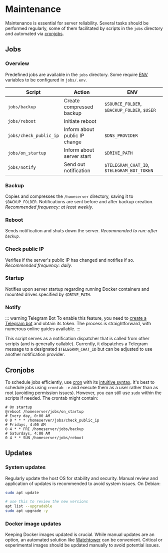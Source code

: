 # Maintenance
Maintenance is essential for server reliability. Several tasks should be performed regularly, some of them facilitated by scripts in the `jobs` directory and automated via [cronjobs](#cronjobs).

## Jobs
### Overview
Predefined jobs are available in the `jobs` directory. Some require [ENV](https://wiki.archlinux.org/title/Environment_variables) variables to be configured in `jobs/.env`.

| Script                 | Action                        | ENV                                         |
|------------------------|-------------------------------|---------------------------------------------|
| `jobs/backup`          | Create compressed backup      | `$SOURCE_FOLDER`, `$BACKUP_FOLDER`, `$USER` |
| `jobs/reboot`          | Initiate reboot               |                                             |
| `jobs/check_public_ip` | Inform about public IP change | `$DNS_PROVIDER`                             |
| `jobs/on_startup  `    | Inform about server start     | `$DRIVE_PATH`                               |
| `jobs/notify`          | Send out notification         | `$TELEGRAM_CHAT_ID`, `$TELEGRAM_BOT_TOKEN`  |

### Backup
Copies and compresses the `/homeserver` directory, saving it to `$BACKUP_FOLDER`. Notifications are sent before and after backup creation. *Recommended frequency: at least weekly.*

### Reboot
Sends notification and shuts down the server. *Recommended to run: after `backup`.*

### Check public IP
Verifies if the server's public IP has changed and notifies if so. *Recommended frequency: daily.*

### Startup
Notifies upon server startup regarding running Docker containers and mounted drives specified by `$DRIVE_PATH`.

### Notify
::: warning Telegram Bot
To enable this feature, you need to [create a Telegram bot](https://core.telegram.org/bots) and obtain its token. The process is straightforward, with numerous online guides available.
:::

This script serves as a notification dispatcher that is called from other scripts (and is generally callable). Currently, it dispatches a Telegram message to a designated `$TELEGRAM_CHAT_ID` but can be adjusted to use another notification provider.

## Cronjobs
To schedule jobs efficiently, use [cron](https://en.wikipedia.org/wiki/Cron) with its [intuitive syntax](https://cron.help/). It's best to schedule jobs using `crontab -e` and execute them as a user rather than as root (avoiding permission issues). However, you can still use `sudo` within the scripts if needed. The crontab might contain:

```
# On startup
@reboot /homeserver/jobs/on_startup
# Every day, 0:00 AM
0 0 * * * /homeserver/jobs/check_public_ip
# Fridays, 4:00 AM
0 4 * * FRI /homeserver/jobs/backup
# Saturdays, 4:00 AM
0 4 * * SUN /homeserver/jobs/reboot
```

## Updates
### System updates
Regularly update the host OS for stability and security. Manual review and application of updates is recommended to avoid system issues. On Debian:
```bash
sudo apt update

# use this to review the new versions
apt list --upgradable
sudo apt upgrade -y
```

### Docker image updates
Keeping Docker images updated is crucial. While manual updates are an option, an automated solution like [Watchtower](https://github.com/containrrr/watchtower/) can be convenient. Critical or experimental images should be updated manually to avoid potential issues.
